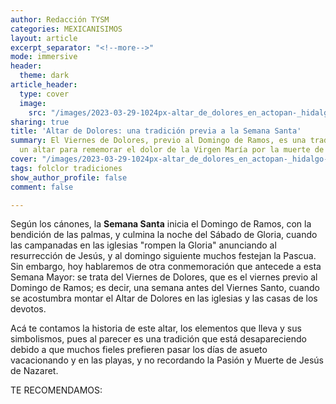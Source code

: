 ```yaml
---
author: Redacción TYSM
categories: MEXICANISIMOS
layout: article
excerpt_separator: "<!--more-->"
mode: immersive
header:
  theme: dark
article_header:
  type: cover
  image:
    src: "/images/2023-03-29-1024px-altar_de_dolores_en_actopan-_hidalgo-_mexico_-2018-_02.jpg"
sharing: true
title: 'Altar de Dolores: una tradición previa a la Semana Santa'
summary: El Viernes de Dolores, previo al Domingo de Ramos, es una tradición montar
  un altar para rememorar el dolor de la Virgen María por la muerte de su hijo…
cover: "/images/2023-03-29-1024px-altar_de_dolores_en_actopan-_hidalgo-_mexico_-2018-_02.jpg"
tags: folclor tradiciones
show_author_profile: false
comment: false

---
```

Según los cánones, la **Semana Santa** inicia el Domingo de Ramos, con la bendición de las palmas, y culmina la noche del Sábado de Gloria, cuando las campanadas en las iglesias "rompen la Gloria" anunciando al resurrección de Jesús, y al domingo siguiente muchos festejan la Pascua. Sin embargo, hoy hablaremos de otra conmemoración que antecede a esta Semana Mayor: se trata del Viernes de Dolores, que es el viernes previo al Domingo de Ramos; es decir, una semana antes del Viernes Santo, cuando se acostumbra montar el Altar de Dolores en las iglesias y las casas de los devotos.

Acá te contamos la historia de este altar, los elementos que lleva y sus simbolismos, pues al parecer es una tradición que está desapareciendo debido a que muchos fieles prefieren pasar los días de asueto vacacionando y en las playas, y no recordando la Pasión y Muerte de Jesús de Nazaret.

TE RECOMENDAMOS: